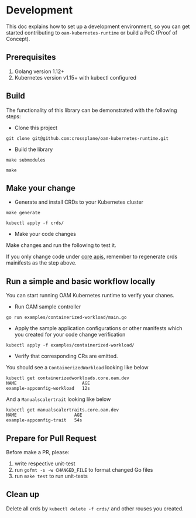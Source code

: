 # Development

This doc explains how to set up a development environment, so you can get started
contributing to `oam-kubernetes-runtime` or build a PoC (Proof of Concept). 

## Prerequisites

1. Golang version 1.12+
2. Kubernetes version v1.15+ with kubectl configured

## Build

The functionality of this library can be demonstrated with the following steps:

* Clone this project
```shell script
git clone git@github.com:crossplane/oam-kubernetes-runtime.git
```

* Build the library 

```shell
make submodules 

make
```

## Make your change
* Generate and install CRDs to your Kubernetes cluster

```shell
make generate

kubectl apply -f crds/
```

* Make your code changes

Make changes and run the following to test it.

If you only change code under [core apis](./apis/core), remember to
regenerate crds mainifests as the step above.

## Run a simple and basic workflow locally
You can start running OAM Kubernetes runtime to verify your chanes.
* Run OAM sample controller
```
go run examples/containerized-workload/main.go
```

* Apply the sample application configurations or other manifests 
which you created for your code change verification

```
kubectl apply -f examples/containerized-workload/ 
```

* Verify that corresponding CRs are emitted. 

You should see a `ContainerizedWorkload` looking like below
```
kubectl get containerizedworkloads.core.oam.dev  
NAME                         AGE
example-appconfig-workload   12s
```

And a `Manualscalertrait` looking like below
```
kubectl get manualscalertraits.core.oam.dev
NAME                      AGE
example-appconfig-trait   54s
```

## Prepare for Pull Request

Before make a PR, please:

1) write respective unit-test
2) run `gofmt -s -w CHANGED_FILE` to format changed Go files
3) run `make test` to run unit-tests

## Clean up

Delete all crds by `kubectl delete -f crds/` and other rouses you created.
